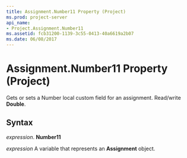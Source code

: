 ```yaml
---
title: Assignment.Number11 Property (Project)
ms.prod: project-server
api_name:
- Project.Assignment.Number11
ms.assetid: fcb31200-1139-3c55-0413-40a6619a2b07
ms.date: 06/08/2017
---
```



# Assignment.Number11 Property (Project)

Gets or sets a Number local custom field for an assignment. Read/write  **Double**.


## Syntax

 _expression_. **Number11**

 _expression_ A variable that represents an **Assignment** object.


